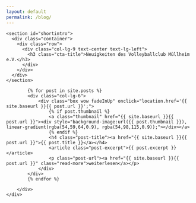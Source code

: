 ```yaml
---
layout: default
permalink: /blog/
---
```

    <section id="shortintro">
      <div class="container">
        <div class="row">
          <div class="col-lg-9 text-center text-lg-left">
            <h3 class="cta-title">Neuigkeiten des Volleyballclub Müllheim e.V.</h3>
          </div>
        </div>
      </div>
    </section>
    
<main id="main">
    
<!--===== News =====-->
<section id="news" class="section-bg">
    <div class="container">
        <div class="row newsposts">

            {% for post in site.posts %}
            <div class="col-lg-6">
                <div class="box wow fadeInUp" onclick="location.href='{{ site.baseurl }}{{ post.url }}';">
                    {% if post.thumbnail %}
                    <a class="thumbnail" href="{{ site.baseurl }}{{ post.url }}"><div style="background-image:url({{ post.thumbnail }}), linear-gradient(rgba(54,59,64,0.9), rgba(54,98,115,0.9));"></div></a>
                    {% endif %}
                    <h4 class="post-title"><a href="{{ site.baseurl }}{{ post.url }}">{{ post.title }}</a></h4>
                    <article class="post-excerpt">{{ post.excerpt }}</article>
                    <p class="post-url"><a href="{{ site.baseurl }}{{ post.url }}" class="read-more">weiterlesen</a></p>
                </div>
            </div>
            {% endfor %}

        </div>
    </div>
</section>
<!--===== #news =====-->

</main>
